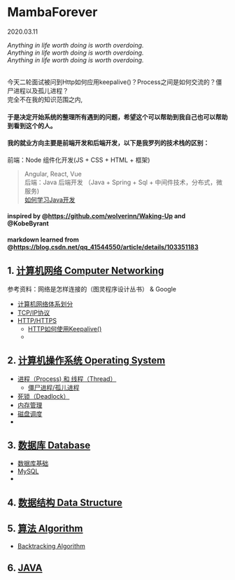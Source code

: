 # MambaForever
2020.03.11   

_Anything in life worth doing is worth overdoing._  
_Anything in life worth doing is worth overdoing._  
_Anything in life worth doing is worth overdoing._

<br>今天二轮面试被问到Http如何应用keepalive()？Process之间是如何交流的？僵尸进程以及孤儿进程？
<br>完全不在我的知识范围之内,
#### 于是决定开始系统的整理所有遇到的问题，希望这个可以帮助到我自己也可以帮助到看到这个的人。

#### 我的就业方向主要是前端开发和后端开发，以下是我罗列的技术栈的区别：   
前端：Node 组件化开发(JS + CSS + HTML + 框架)   
> Angular, React, Vue   
后端：Java 后端开发 （Java + Spring + Sql + 中间件技术，分布式，微服务)   
> [如何学习Java开发](java_dev.md)



#### inspired by @https://github.com/wolverinn/Waking-Up and @KobeByrant
#### markdown learned from @https://blog.csdn.net/qq_41544550/article/details/103351183

## 1. [计算机网络 Computer Networking]()
参考资料：网络是怎样连接的（图灵程序设计丛书） & Google
- [计算机网络体系划分]()
- [TCP/IP协议]()
- [HTTP/HTTPS]()
  - [HTTP如何使用Keepalive()]()
  - 

## 2. [计算机操作系统 Operating System]()
- [进程（Process) 和 线程（Thread）]()
  - [僵尸进程/孤儿进程]()
- [死锁（Deadlock）]()
- [内存管理]()
- [磁盘调度]()
-

## 3. [数据库 Database]()
- [数据库基础]()
- [MySQL]()
-

## 4. [数据结构 Data Structure]()

## 5. [算法 Algorithm](https://github.com/ZikunLyu/MambaForever/blob/master/algorithm.md)
- [Backtracking Algorithm](https://github.com/ZikunLyu/MambaForever/blob/master/algorithm.md)

## 6. [JAVA](https://github.com/ZikunLyu/MambaForever/blob/master/java.md)
